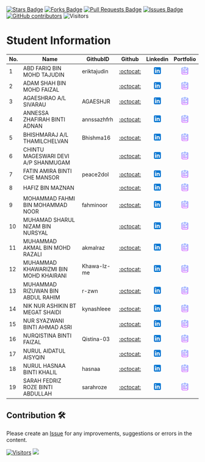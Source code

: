 <a href="https://github.com/drshahizan/project-management/stargazers"><img src="https://img.shields.io/github/stars/drshahizan/project-management" alt="Stars Badge"/></a>
<a href="https://github.com/drshahizan/project-management/network/members"><img src="https://img.shields.io/github/forks/drshahizan/project-management" alt="Forks Badge"/></a>
<a href="https://github.com/drshahizan/project-management/pulls"><img src="https://img.shields.io/github/issues-pr/drshahizan/project-management" alt="Pull Requests Badge"/></a>
<a href="https://github.com/drshahizan/project-management"><img src="https://img.shields.io/github/issues/drshahizan/project-management" alt="Issues Badge"/></a>
<a href="https://github.com/drshahizan/project-management/graphs/contributors"><img alt="GitHub contributors" src="https://img.shields.io/github/contributors/drshahizan/project-management?color=2b9348"></a>
![Visitors](https://api.visitorbadge.io/api/visitors?path=https%3A%2F%2Fgithub.com%2Fdrshahizan%2Fproject-management&labelColor=%23d9e3f0&countColor=%23697689&style=flat)

# Student Information

| No. | Name                              | GithubID             | Github                                  | Linkedin                                                         | Portfolio |
|-----|-----------------------------------|----------------|:---------------------------------------:|:----------------------------------------------------------------:|:-------------:|
| 1   | ABD FARIQ BIN MOHD TAJUDIN | eriktajudin | [:octocat:](https://github.com/eriktajudin)       | <a href="https://www.linkedin.com/in/"><img src="../images/linkedin.png" width="24px" height="24px"></a>  | <a href=""><img src="../images/portfolio.png" width="24px" height="24px"></a> |
| 2   | ADAM SHAH BIN MOHD FAIZAL |  | [:octocat:](https://github.com/)       | <a href="https://www.linkedin.com/in/"><img src="../images/linkedin.png" width="24px" height="24px"></a>  | <a href=""><img src="../images/portfolio.png" width="24px" height="24px"></a> |
| 3   | AGAESHRAO A/L SIVARAU | AGAESHJR | [:octocat:](https://github.com/AGAESHJR)       | <a href="https://www.linkedin.com/in/"><img src="../images/linkedin.png" width="24px" height="24px"></a>  | <a href=""><img src="../images/portfolio.png" width="24px" height="24px"></a> |
| 4   | ANNESSA ZHAFIRAH BINTI ADNAN | annssazhfrh | [:octocat:](https://github.com/annssazhfrh)       | <a href="https://www.linkedin.com/in/"><img src="../images/linkedin.png" width="24px" height="24px"></a>  | <a href=""><img src="../images/portfolio.png" width="24px" height="24px"></a> |
| 5   | BHISHMARAJ A/L THAMILCHELVAN | Bhishma16| [:octocat:](https://github.com/Bhishma16)       | <a href="https://www.linkedin.com/in/"><img src="../images/linkedin.png" width="24px" height="24px"></a>  | <a href=""><img src="../images/portfolio.png" width="24px" height="24px"></a> |
| 6   | CHINTU MAGESWARI DEVI A/P SHANMUGAM | | [:octocat:](https://github.com/)  | <a href="https://www.linkedin.com/in/"><img src="../images/linkedin.png" width="24px" height="24px"></a>  | <a href=""><img src="../images/portfolio.png" width="24px" height="24px"></a> |
| 7   | FATIN AMIRA BINTI CHE MANSOR | peace2dol | [:octocat:](https://github.com/peace2dol)       | <a href="https://www.linkedin.com/in/"><img src="../images/linkedin.png" width="24px" height="24px"></a>  | <a href=""><img src="../images/portfolio.png" width="24px" height="24px"></a> |
| 8   | HAFIZ BIN MAZNAN | | [:octocat:](https://github.com/)       | <a href="https://www.linkedin.com/in/"><img src="../images/linkedin.png" width="24px" height="24px"></a>  | <a href=""><img src="../images/portfolio.png" width="24px" height="24px"></a> |
| 9   | MOHAMMAD FAHMI BIN MOHAMMAD NOOR | fahminoor | [:octocat:](https://github.com/fahminoor)       | <a href="https://www.linkedin.com/in/"><img src="../images/linkedin.png" width="24px" height="24px"></a>  | <a href=""><img src="../images/portfolio.png" width="24px" height="24px"></a> |
| 10   | MUHAMAD SHARUL NIZAM BIN NURSYAL | | [:octocat:](https://github.com/)       | <a href="https://www.linkedin.com/in/"><img src="../images/linkedin.png" width="24px" height="24px"></a>  | <a href=""><img src="../images/portfolio.png" width="24px" height="24px"></a> |
| 11   | MUHAMMAD AKMAL BIN MOHD RAZALI | akmalraz| [:octocat:](https://github.com/akmalraz)       | <a href="https://www.linkedin.com/in/"><img src="../images/linkedin.png" width="24px" height="24px"></a>  | <a href=""><img src="../images/portfolio.png" width="24px" height="24px"></a> |
| 12   | MUHAMMAD KHAWARIZMI BIN MOHD KHAIRANI |Khawa-Iz-me | [:octocat:](https://github.com/Khawa-Iz-me)       | <a href="https://www.linkedin.com/in/"><img src="../images/linkedin.png" width="24px" height="24px"></a>  | <a href=""><img src="../images/portfolio.png" width="24px" height="24px"></a> |
| 13   | MUHAMMAD RIZUWAN BIN ABDUL RAHIM | r-zwn| [:octocat:](https://github.com/r-zwn)       | <a href="https://www.linkedin.com/in/"><img src="../images/linkedin.png" width="24px" height="24px"></a>  | <a href=""><img src="../images/portfolio.png" width="24px" height="24px"></a> |
| 14   | NIK NUR ASHIKIN BT MEGAT SHAIDI | kynashleee | [:octocat:](https://github.com/kynashleee)       | <a href="https://www.linkedin.com/in/"><img src="../images/linkedin.png" width="24px" height="24px"></a>  | <a href=""><img src="../images/portfolio.png" width="24px" height="24px"></a> |
| 15   | NUR SYAZWANI BINTI AHMAD ASRI | | [:octocat:](https://github.com/)       | <a href="https://www.linkedin.com/in/"><img src="../images/linkedin.png" width="24px" height="24px"></a>  | <a href=""><img src="../images/portfolio.png" width="24px" height="24px"></a> |
| 16   | NURQISTINA BINTI FAIZAL | Qistina-03 | [:octocat:](https://github.com/Qistina-03)       | <a href="https://www.linkedin.com/in/"><img src="../images/linkedin.png" width="24px" height="24px"></a>  | <a href=""><img src="../images/portfolio.png" width="24px" height="24px"></a> |
| 17   | NURUL AIDATUL AISYQIN | | [:octocat:](https://github.com/)       | <a href="https://www.linkedin.com/in/"><img src="../images/linkedin.png" width="24px" height="24px"></a>  | <a href=""><img src="../images/portfolio.png" width="24px" height="24px"></a> |
| 18   | NURUL HASNAA BINTI KHALIL | hasnaa| [:octocat:](https://github.com/hasnaa)       | <a href="https://www.linkedin.com/in/"><img src="../images/linkedin.png" width="24px" height="24px"></a>  | <a href=""><img src="../images/portfolio.png" width="24px" height="24px"></a> |
| 19   | SARAH FEDRIZ ROZE BINTI ABDULLAH | sarahroze | [:octocat:](https://github.com/sarahroze)       | <a href="https://www.linkedin.com/in/"><img src="../images/linkedin.png" width="24px" height="24px"></a>  | <a href=""><img src="../images/portfolio.png" width="24px" height="24px"></a> |

## Contribution 🛠️
Please create an [Issue](https://github.com/drshahizan/project-management/issues) for any improvements, suggestions or errors in the content.



[![Visitors](https://api.visitorbadge.io/api/visitors?path=https%3A%2F%2Fgithub.com%2Fdrshahizan&labelColor=%23697689&countColor=%23555555&style=plastic)](https://visitorbadge.io/status?path=https%3A%2F%2Fgithub.com%2Fdrshahizan)
![](https://hit.yhype.me/github/profile?user_id=81284918)
